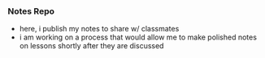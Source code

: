 ### Notes Repo
- here, i publish my notes to share w/ classmates
- i am working on a process that would allow me to make polished notes on lessons shortly after they are discussed
